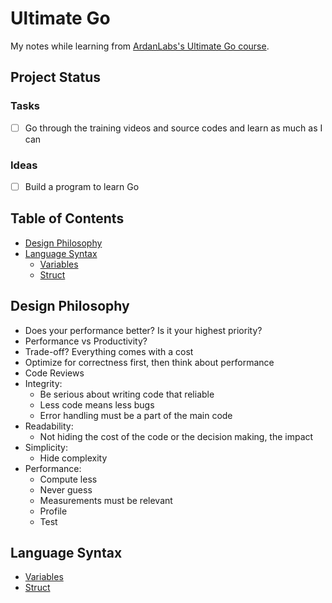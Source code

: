 # Ultimate Go

My notes while learning from [ArdanLabs's Ultimate Go course](https://github.com/ardanlabs/gotraining/blob/master/topics/courses/go/README.md).

## Project Status

### Tasks

- [ ] Go through the training videos and source codes and learn as much as I can

### Ideas

- [ ] Build a program to learn Go

## Table of Contents 

- [Design Philosophy](#design-philosophy)
- [Language Syntax](#language-syntax)
  - [Variables](#variables)
  - [Struct](#struct)

## Design Philosophy

- Does your performance better? Is it your highest priority?
- Performance vs Productivity?
- Trade-off? Everything comes with a cost
- Optimize for correctness first, then think about performance
- Code Reviews
- Integrity:
  - Be serious about writing code that reliable
  - Less code means less bugs
  - Error handling must be a part of the main code
- Readability:
  - Not hiding the cost of the code or the decision making, the impact
- Simplicity:
  - Hide complexity
- Performance:
  - Compute less
  - Never guess
  - Measurements must be relevant
  - Profile
  - Test

## Language Syntax

- [Variables](variables.go)
- [Struct](struct.go)
